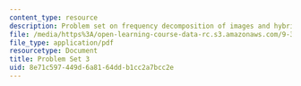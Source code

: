 ```yaml
---
content_type: resource
description: Problem set on frequency decomposition of images and hybrid images.
file: /media/https%3A/open-learning-course-data-rc.s3.amazonaws.com/9-35-sensation-and-perception-spring-2009/8e71c597449d6a8164ddb1cc2a7bcc2e_MIT9_35s09_pset03.pdf
file_type: application/pdf
resourcetype: Document
title: Problem Set 3
uid: 8e71c597-449d-6a81-64dd-b1cc2a7bcc2e
---
```

